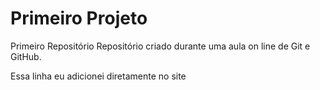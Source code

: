 # Primeiro Projeto
 Primeiro Repositório
 Repositório criado durante uma aula on line de Git e GitHub.
 
 Essa linha eu adicionei diretamente no site
